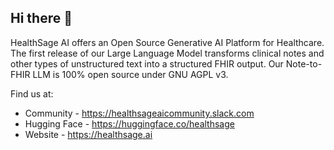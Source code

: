 ## Hi there 👋

HealthSage AI offers an Open Source Generative AI Platform for Healthcare. The first release of our Large Language Model transforms clinical notes and other types of unstructured text into a structured FHIR output. Our Note-to-FHIR LLM is 100% open source under GNU AGPL v3.

Find us at:
- Community - https://healthsageaicommunity.slack.com
- Hugging Face - https://huggingface.co/healthsage
- Website - https://healthsage.ai
  
